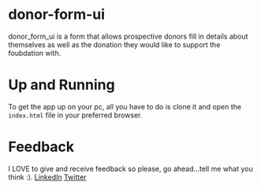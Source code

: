 # donor-form-ui
donor_form_ui is a form that allows prospective donors fill in details about themselves as well as the donation they would like to support the foubdation with.

# Up and Running
To get the app up on your pc, all you have to do is clone it and open the `index.html` file in your preferred browser.

# Feedback
I LOVE to give and receive feedback so please, go ahead...tell me what you think :). [LinkedIn]("http://linkedin.com/in/esther-akinloose") [Twitter]("https://twitter.com/eyiinjuu")
